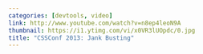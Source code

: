 ```yaml
---
categories: [devtools, video]
link: http://www.youtube.com/watch?v=n8ep4leoN9A
thumbnail: https://i1.ytimg.com/vi/x0VR3lUOpdc/0.jpg
title: "CSSConf 2013: Jank Busting"
---
```

